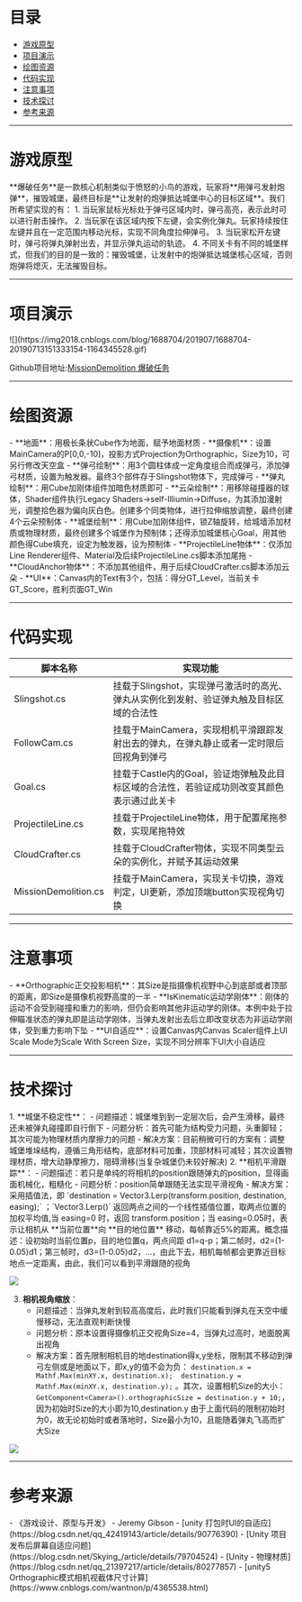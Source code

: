 # 目录
* [游戏原型](#1)
* [项目演示](#2)
* [绘图资源](#3)
* [代码实现](#4)
* [注意事项](#5)
* [技术探讨](#6)
* [参考来源](#7)

-----------

<h1 id="1">游戏原型</h1>
**爆破任务**是一款核心机制类似于愤怒的小鸟的游戏，玩家将**用弹弓发射炮弹**，摧毁城堡，最终目标是**让发射的炮弹抵达城堡中心的目标区域**。我们所希望实现的有：
1. 当玩家鼠标光标处于弹弓区域内时，弹弓高亮，表示此时可以进行射击操作。
2. 当玩家在该区域内按下左键，会实例化弹丸。玩家持续按住左键并且在一定范围内移动光标，实现不同角度拉伸弹弓。
3. 当玩家松开左键时，弹弓将弹丸弹射出去，并显示弹丸运动的轨迹。
4. 不同关卡有不同的城堡样式，但我们的目的是一致的：摧毁城堡，让发射中的炮弹抵达城堡核心区域，否则炮弹将熄灭，无法摧毁目标。


------------------------

<h1 id="2">项目演示</h1>
![](https://img2018.cnblogs.com/blog/1688704/201907/1688704-20190713151333154-1164345528.gif)

Github项目地址:[MissionDemolition 爆破任务](https://github.com/SouthBegonia/UnityWorld/tree/master/MissionDemolition/)

--------------------

<h1 id="3">绘图资源</h1>
- **地面**：用极长条状Cube作为地面，赋予地面材质
- **摄像机**：设置MainCamera的P[0,0,-10]，投影方式Projection为Orthographic，Size为10，可另行修改天空盒
- **弹弓绘制**：用3个圆柱体成一定角度组合而成弹弓，添加弹弓材质，设置为触发器。最终3个部件存于Slingshot物体下，完成弹弓
- **弹丸绘制**：用Cube加刚体组件加暗色材质即可
- **云朵绘制**：用移除碰撞器的球体，Shader组件执行Legacy Shaders->self-Illiumin->Diffuse，为其添加漫射光，调整拾色器为偏向灰白色。创建多个同类物体，进行拉伸缩放调整，最终创建4个云朵预制体
- **城堡绘制**：用Cube加刚体组件，锁Z轴旋转，给城墙添加材质或物理材质，最终创建多个城堡作为预制体；还得添加城堡核心Goal，用其他颜色得Cube填充，设定为触发器，设为预制体
- **ProjectileLine物体**：仅添加Line Renderer组件、Material及后续ProjectileLine.cs脚本添加尾拖
- **CloudAnchor物体**：不添加其他组件，用于后续CloudCrafter.cs脚本添加云朵
- **UI**：Canvas内的Text有3个，包括：得分GT_Level，当前关卡GT_Score，胜利页面GT_Win


--------------------

<h1 id="4">代码实现</h1>

|脚本名称|实现功能|
|----|----|
|Slingshot.cs|挂载于Slingshot，实现弹弓激活时的高光、弹丸从实例化到发射、验证弹丸触及目标区域的合法性|
|FollowCam.cs|挂载于MainCamera，实现相机平滑跟踪发射出去的弹丸，在弹丸静止或者一定时限后回视角到弹弓|
|Goal.cs|挂载于Castle内的Goal，验证炮弹触及此目标区域的合法性，若验证成功则改变其颜色表示通过此关卡|
|ProjectileLine.cs|挂载于ProjectileLine物体，用于配置尾拖参数，实现尾拖特效|
|CloudCrafter.cs|挂载于CloudCrafter物体，实现不同类型云朵的实例化，并赋予其运动效果|
|MissionDemolition.cs|挂载于MainCamera，实现关卡切换，游戏判定，UI更新，添加顶端button实现视角切换|

--------------------

<h1 id="5">注意事项</h1>
- **Orthographic正交投影相机**：其Size是指摄像机视野中心到底部或者顶部的距离，即Size是摄像机视野高度的一半
- **IsKinematic运动学刚体**：刚体的运动不会受到碰撞和重力的影响，但仍会影响其他非运动学的刚体。本例中处于拉伸瞄准状态的弹丸即是运动学刚体，当弹丸发射出去后立即改变状态为非运动学刚体，受到重力影响下坠
- **UI自适应**：设置Canvas内Canvas Scaler组件上UI Scale Mode为Scale With Screen Size，实现不同分辨率下UI大小自适应


-------------

<h1 id="6">技术探讨</h1>
1. **城堡不稳定性**：
	- 问题描述：城堡堆到到一定层次后，会产生滑移，最终还未被弹丸碰撞即自行倒下
	- 问题分析：首先可能为结构受力问题，头重脚轻；其次可能为物理材质内摩擦力的问题
	- 解决方案：目前稍微可行的方案有：调整城堡堆垛结构，遵循三角形结构，底部材料可加重，顶部材料可减轻；其次设置物理材质，增大动静摩擦力，阻碍滑移(当复杂城堡仍未较好解决)
2. **相机平滑跟踪**：
	- 问题描述：若只是单纯的将相机的position跟随弹丸的position，显得画面机械化，粗糙化
	- 问题分析：position简单跟随无法实现平滑视角
	- 解决方案：采用插值法，即 `destination = Vector3.Lerp(transform.position, destination, easing);` ；`Vector3.Lerp()` 返回两点之间的一个线性插值位置，取两点位置的加权平均值,当 easing=0 时，返回 transform.position；当 easing=0.05时，表示让相机从 **当前位置**向 **目的地位置** 移动，每帧靠近5%的距离。概念描述：设初始时当前位置p，目的地位置q，两点间距 d1=q-p；第二帧时，d2=(1-0.05)d1；第三帧时，d3=(1-0.05)d2，...，由此下去，相机每帧都会更靠近目标地点一定距离，由此，我们可以看到平滑跟随的视角

![](https://img2018.cnblogs.com/blog/1688704/201907/1688704-20190713151455738-902762440.gif)

3. **相机视角缩放**：
	- 问题描述：当弹丸发射到较高高度后，此时我们只能看到弹丸在天空中缓慢移动，无法直观判断快慢
	- 问题分析：原本设置得摄像机正交视角Size=4，当弹丸过高时，地面脱离出视角
	- 解决方案：首先限制相机目的地destination得x,y坐标，限制其不移动到弹弓左侧或是地面以下，即x,y的值不会为负： `destination.x = Mathf.Max(minXY.x, destination.x);  destination.y = Mathf.Max(minXY.x, destination.y);` 。其次，设置相机Size的大小：`GetComponent<Camera>().orthographicSize = destination.y + 10;`，因为初始时Size的大小即为10,destination.y 由于上面代码的限制初始时为0，故无论初始时或者落地时，Size最小为10，且能随着弹丸飞高而扩大Size

![](https://img2018.cnblogs.com/blog/1688704/201907/1688704-20190713151516092-930025080.gif)

--------

<h1 id="7">参考来源</h1>
- 《游戏设计、原型与开发》 - Jeremy Gibson
- [unity 打包时UI的自适应](https://blog.csdn.net/qq_42419143/article/details/90776390)
- [Unity 项目发布后屏幕自适应问题](https://blog.csdn.net/Skying_/article/details/79704524)
- [Unity - 物理材质](https://blog.csdn.net/qq_21397217/article/details/80277857)
- [unity5 Orthographic模式相机视截体尺寸计算](https://www.cnblogs.com/wantnon/p/4365538.html)